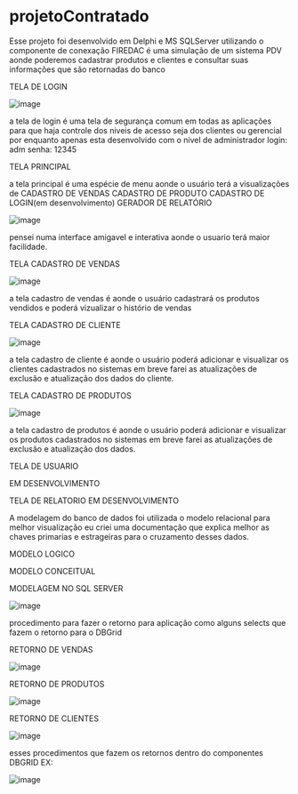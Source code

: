 # projetoContratado
Esse projeto foi desenvolvido em Delphi e MS SQLServer utilizando o componente de conexação FIREDAC é uma simulação de um sistema PDV aonde poderemos cadastrar produtos e clientes e consultar suas informações que são retornadas do banco


TELA DE LOGIN




![image](https://user-images.githubusercontent.com/94478634/234632839-5050ad7b-cc61-4953-9bae-be500c19a45d.png)





a tela de login é uma tela de segurança comum em todas as aplicações para que haja controle dos niveis de acesso seja dos clientes ou gerencial por enquanto
apenas esta desenvolvido com o nivel de administrador
login: adm
senha: 12345






TELA PRINCIPAL




a tela principal é uma espécie de menu aonde o usuário terá a visualizações de
CADASTRO DE VENDAS
CADASTRO DE PRODUTO
CADASTRO DE LOGIN(em desenvolvimento)
GERADOR DE RELATÓRIO


![image](https://user-images.githubusercontent.com/94478634/234634898-872657eb-3022-47e0-8bec-fca69155614e.png)



pensei numa interface amigavel e interativa aonde o usuario terá maior facilidade.











TELA CADASTRO DE VENDAS




![image](https://user-images.githubusercontent.com/94478634/234635243-d9e44618-b871-4652-813d-30547f2be86f.png)






a tela cadastro  de vendas é aonde o usuário cadastrará os produtos vendidos e poderá vizualizar o histório de vendas






TELA CADASTRO DE CLIENTE


![image](https://user-images.githubusercontent.com/94478634/234635561-24a982a1-5a09-4293-8d32-d9d23161a541.png)


a tela cadastro de cliente é aonde o usuário poderá adicionar e visualizar os clientes cadastrados no sistemas
em breve farei as atualizações de exclusão e atualização dos dados do cliente.



TELA CADASTRO DE PRODUTOS


![image](https://user-images.githubusercontent.com/94478634/234636016-cedce4e0-185c-4c87-864d-73225401b795.png)


a tela cadastro de produtos é aonde o usuário poderá adicionar e visualizar os produtos cadastrados no sistemas
em breve farei as atualizações de exclusão e atualização dos dados.



TELA DE USUARIO

EM DESENVOLVIMENTO


TELA DE RELATORIO
EM DESENVOLVIMENTO





A modelagem do banco de dados foi utilizada o modelo relacional para melhor visualização eu criei uma documentação que explica melhor as chaves primarias e estrageiras para o cruzamento desses dados.


MODELO LOGICO






















MODELO CONCEITUAL











MODELAGEM NO SQL SERVER


![image](https://user-images.githubusercontent.com/94478634/234639240-13e2e28e-d15d-429f-97bd-5b6c58520c1e.png)






procedimento para fazer o retorno para aplicação como alguns selects que fazem o retorno para o DBGrid

RETORNO DE VENDAS 

![image](https://user-images.githubusercontent.com/94478634/234637423-649a1217-e197-499e-8c18-6fa192c76614.png)


RETORNO DE PRODUTOS

![image](https://user-images.githubusercontent.com/94478634/234637916-f2ec5a1c-ce28-4936-b4e1-e2fc07571501.png)


RETORNO DE CLIENTES

![image](https://user-images.githubusercontent.com/94478634/234638508-0d7b383e-cb41-423f-ba8d-9148c74763bd.png)



esses procedimentos que fazem os retornos dentro do componentes DBGRID 
EX:

![image](https://user-images.githubusercontent.com/94478634/234638856-bb699e5b-9f10-4eee-9e71-923a5dbbc250.png)




































































